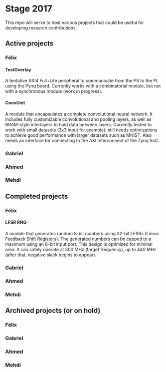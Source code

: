 # Stage 2017

This repo will serve to host various projects that could be useful for developing research contributions.

## Active projects
### Félix
#### TestOverlay
A tentative AXI4 Full+Lite peripheral to communicate from the PS to the PL using the Pynq board.
Currently works with a combinatorial module, but not with a synchronous module (work in progress).
#### ConvUnit
A module that encapsulates a complete convolutional neural network. It includes fully customizable convolutional and pooling layers, as well as BRAM-style interlayers to hold data between layers. Currently tested to work with small datasets (3x3 input for example), still needs optimizations to achieve good performance with larger datasets such as MNIST. Also needs an interface for connecting to the AXI Interconnect of the Zynq SoC.
### Gabriel
### Ahmed
### Mehdi
## Completed projects
### Félix
#### LFSR RNG
A module that generates random 8-bit numbers using 32-bit LFSRs (Linear Feedback Shift Registers). The generated numbers can be capped to a maximum using an 8-bit input port.
This design is optimized for minimal area. It can safely operate at 300 MHz (target frequency), up to 440 MHz (after that, negative slack begins to appear).
### Gabriel
### Ahmed
### Mehdi
## Archived projects (or on hold)
### Félix
### Gabriel
### Ahmed
### Mehdi
